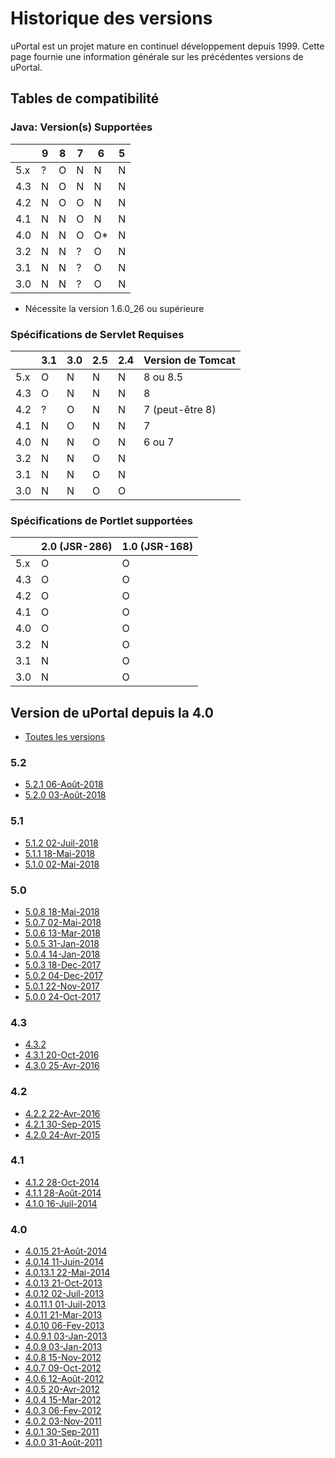 # Historique des versions

uPortal est un projet mature en continuel développement depuis 1999. Cette page fournie une information générale sur les précédentes versions de uPortal.

## Tables de compatibilité

### Java: Version(s) Supportées

|     |  9  |  8  |  7  |  6  |  5  |
| --- | --- | --- | --- | --- | --- |
| 5.x |  ?  |  O  |  N  |  N  |  N  |
| 4.3 |  N  |  O  |  N  |  N  |  N  |
| 4.2 |  N  |  O  |  O  |  N  |  N  |
| 4.1 |  N  |  N  |  O  |  N  |  N  |
| 4.0 |  N  |  N  |  O  |  O* |  N  |
| 3.2 |  N  |  N  |  ?  |  O  |  N  |
| 3.1 |  N  |  N  |  ?  |  O  |  N  |
| 3.0 |  N  |  N  |  ?  |  O  |  N  |

* Nécessite la version 1.6.0_26 ou supérieure

### Spécifications de Servlet Requises

|     | 3.1 | 3.0 | 2.5 | 2.4 | Version de Tomcat  |
| --- | --- | --- | --- | --- | -----------------  |
| 5.x |  O  |  N  |  N  |  N  | 8 ou 8.5           |
| 4.3 |  O  |  N  |  N  |  N  | 8                  |
| 4.2 |  ?  |  O  |  N  |  N  | 7 (peut-être 8)    |
| 4.1 |  N  |  O  |  N  |  N  | 7                  |
| 4.0 |  N  |  N  |  O  |  N  | 6 ou 7             |
| 3.2 |  N  |  N  |  O  |  N  |                    |
| 3.1 |  N  |  N  |  O  |  N  |                    |
| 3.0 |  N  |  N  |  O  |  O  |                    |

### Spécifications de Portlet supportées

|     | 2.0 (JSR-286) | 1.0 (JSR-168) |
| --- | ------------- | ------------- |
| 5.x |       O       |       O       |
| 4.3 |       O       |       O       |
| 4.2 |       O       |       O       |
| 4.1 |       O       |       O       |
| 4.0 |       O       |       O       |
| 3.2 |       N       |       O       |
| 3.1 |       N       |       O       |
| 3.0 |       N       |       O       |

## Version de uPortal depuis la 4.0

  - [Toutes les versions](https://github.com/uPortal-Project/uPortal/releases)

### 5.2

  - [5.2.1 06-Août-2018](https://github.com/uPortal-Project/uPortal/releases/tag/v5.2.1)
  - [5.2.0 03-Août-2018](https://github.com/uPortal-Project/uPortal/releases/tag/v5.2.0)

### 5.1

  - [5.1.2 02-Juil-2018](https://github.com/uPortal-Project/uPortal/releases/tag/v5.1.2)
  - [5.1.1 18-Mai-2018](https://github.com/uPortal-Project/uPortal/releases/tag/v5.1.1)
  - [5.1.0 02-Mai-2018](https://github.com/uPortal-Project/uPortal/releases/tag/v5.1.0)

### 5.0

  - [5.0.8 18-Mai-2018](https://github.com/uPortal-Project/uPortal/releases/tag/v5.0.8)
  - [5.0.7 02-Mai-2018](https://github.com/uPortal-Project/uPortal/releases/tag/v5.0.7)
  - [5.0.6 13-Mar-2018](https://github.com/uPortal-Project/uPortal/releases/tag/v5.0.6)
  - [5.0.5 31-Jan-2018](https://github.com/uPortal-Project/uPortal/releases/tag/v5.0.5)
  - [5.0.4 14-Jan-2018](https://github.com/uPortal-Project/uPortal/releases/tag/v5.0.4)
  - [5.0.3 18-Dec-2017](https://github.com/uPortal-Project/uPortal/releases/tag/v5.0.3)
  - [5.0.2 04-Dec-2017](https://github.com/uPortal-Project/uPortal/releases/tag/v5.0.2)
  - [5.0.1 22-Nov-2017](https://github.com/uPortal-Project/uPortal/releases/tag/v5.0.1)
  - [5.0.0 24-Oct-2017](https://github.com/uPortal-Project/uPortal/releases/tag/v5.0.0)

### 4.3

  - [4.3.2](https://github.com/uPortal-Project/uPortal/releases/tag/uportal-4.3.2)
  - [4.3.1 20-Oct-2016](https://github.com/uPortal-Project/uPortal/releases/tag/uportal-4.3.1)
  - [4.3.0 25-Avr-2016](https://github.com/uPortal-Project/uPortal/releases/tag/uportal-4.3.0)

### 4.2

  - [4.2.2 22-Avr-2016](https://github.com/uPortal-Project/uPortal/releases/tag/uportal-4.2.2)
  - [4.2.1 30-Sep-2015](https://github.com/uPortal-Project/uPortal/releases/tag/uportal-4.2.1)
  - [4.2.0 24-Avr-2015](https://github.com/uPortal-Project/uPortal/releases/tag/uportal-4.2.0)

### 4.1

  - [4.1.2 28-Oct-2014](https://github.com/uPortal-Project/uPortal/releases/tag/uportal-4.1.2)
  - [4.1.1 28-Août-2014](https://github.com/uPortal-Project/uPortal/releases/tag/uportal-4.1.1)
  - [4.1.0 16-Juil-2014](https://github.com/uPortal-Project/uPortal/releases/tag/uportal-4.1.0)

### 4.0

  - [4.0.15 21-Août-2014](https://github.com/uPortal-Project/uPortal/releases/tag/uportal-4.0.15)
  - [4.0.14 11-Juin-2014](https://github.com/uPortal-Project/uPortal/releases/tag/uportal-4.0.14)
  - [4.0.13.1 22-Mai-2014](https://github.com/uPortal-Project/uPortal/releases/tag/uportal-4.0.13.1)
  - [4.0.13 21-Oct-2013](https://github.com/uPortal-Project/uPortal/releases/tag/uportal-4.0.13)
  - [4.0.12 02-Juil-2013](https://github.com/uPortal-Project/uPortal/releases/tag/uportal-4.0.12)
  - [4.0.11.1 01-Juil-2013](https://github.com/uPortal-Project/uPortal/releases/tag/uportal-4.0.11.1)
  - [4.0.11 21-Mar-2013](https://github.com/uPortal-Project/uPortal/releases/tag/uportal-4.0.11)
  - [4.0.10 06-Fev-2013](https://github.com/uPortal-Project/uPortal/releases/tag/uportal-4.0.10)
  - [4.0.9.1 03-Jan-2013](https://github.com/uPortal-Project/uPortal/releases/tag/uportal-4.0.9.1)
  - [4.0.9 03-Jan-2013](https://github.com/uPortal-Project/uPortal/releases/tag/uportal-4.0.9)
  - [4.0.8 15-Nov-2012](https://github.com/uPortal-Project/uPortal/releases/tag/uportal-4.0.8)
  - [4.0.7 09-Oct-2012](https://github.com/uPortal-Project/uPortal/releases/tag/uportal-4.0.7)
  - [4.0.6 12-Août-2012](https://github.com/uPortal-Project/uPortal/releases/tag/uportal-4.0.6)
  - [4.0.5 20-Avr-2012](https://github.com/uPortal-Project/uPortal/releases/tag/uportal-4.0.5)
  - [4.0.4 15-Mar-2012](https://github.com/uPortal-Project/uPortal/releases/tag/uportal-4.0.4)
  - [4.0.3 06-Fev-2012](https://github.com/uPortal-Project/uPortal/releases/tag/uportal-4.0.3)
  - [4.0.2 03-Nov-2011](https://github.com/uPortal-Project/uPortal/releases/tag/uportal-4.0.2)
  - [4.0.1 30-Sep-2011](https://github.com/uPortal-Project/uPortal/releases/tag/uportal-4.0.1)
  - [4.0.0 31-Août-2011](https://github.com/uPortal-Project/uPortal/releases/tag/uportal-4.0.0)
